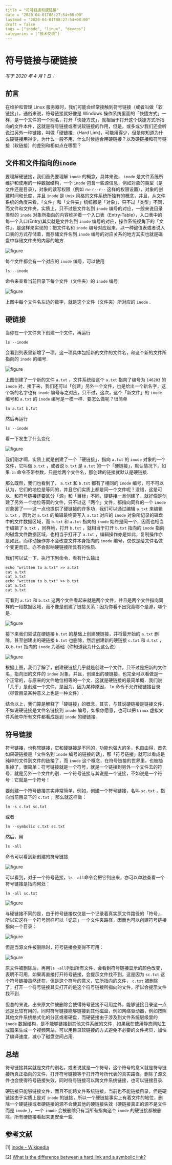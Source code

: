 ```yaml
---
title = "符号链接和硬链接"
date = "2020-04-01T08:27:54+08:00"
lastmod = "2020-04-01T08:27:54+08:00"
draft = false
tags = ["inode", "linux", "devops"]
categories = ["技术交流"]
---
```


# 符号链接与硬链接

*写于 2020 年 4 月 1 日：*

## 前言

在维护和管理 Linux 服务器时，我们可能会经常接触到符号链接（或者叫做「软链接」），通俗来说，符号链接就好像是 Windows 操作系统里面的「快捷方式」一样，是一个文件的一个别名，打开「快捷方式」，就相当于打开这个快捷方式所指向的文件本件，这就是符号链接或者说软链接的作用，但是，或多或少我们还会听说过另外一种链接，叫做「硬链接」(Hard Link)，可能用得少，但是你知道为什么硬链接用得少，为什么一般不用，什么时候适合用硬链接？以及硬链接和符号链接（软链接）的差别和相似点在哪里？

## 文件和文件指向的`inode`

要理解硬链接，我们首先要理解 `inode` 的概念，具体来说， `inode` 是文件系统所维护和使用的一种数据结构，一个 `inode` 包含一些源信息，例如对象的类型（是文件还是目录），对象的读写权限（例如 `rw-r--r--` 这样的权限设置），对象的创建时间和长度，并且 `inode` 是 `Unix` 风格的文件系统所独有的概念，并且，从文件系统的角度来看，「文件」和「文件夹」统统都是「对象」，只不过「类型」不同，而文件和文件夹，实质上，只不过是文件名到 `inode` 编号的对应，一般来说目录类型的 `inode` 对象所指向的内容维护着一个入口表（Entry-Table），入口表中的每一个入口(Entry)其实就是文件名到 `inode` 编号的对应，操作系统视角下的「文件」，是这样来实现的：把文件名和 `inode` 编号对应起来，以一种键值表或者说入口表的方式存储着，而存储文件名到 `inode` 编号的对应关系的地方其实也就是磁盘中存储文件夹的内容的地方.

![figure](/symlink-vs-harlink/inode-file-and-directories.png)

每个文件都会有一个对应的 `inode` 编号，可以使用

```
ls --inode
```

命令来查看当前目录下每个文件（文件夹）的 `inode` 编号

![figure](/symlink-vs-harlink/show-inode-number.png)

上图中每个文件名左边的数字，就是这个文件（文件夹）所对应的 `inode` .

## 硬链接

当你在一个文件夹下创建一个文件，再运行

```
ls --inode
```

会看到列表里新增了一项，这一项具体包括新的文件的文件名，和这个新的文件所指向的 `inode` 的编号.

![figure](/symlink-vs-harlink/create-a-new-file-called-a-txt.png)

上图创建了一个新的文件 `a.txt` ，文件系统给这个 `a.txt` 指向了编号为 `146203` 的 `inode` 对．接下来，我们还可以「创建」另外一个文件，也是给出一个新名字，这个新的名字也有 `inode` 编号与之对应，只不过，这次，这个「新文件」的 `inode` 编号和 `a.txt` 的 `inode` 编号是一模一样．要怎么做呢？很简单

```
ln a.txt b.txt
```

然后再运行

```
ls --inode
```

看一下发生了什么变化

![figure](/symlink-vs-harlink/created-a-hard-link-named-b-txt.png)


我们刚才啊，实质上就是创建了一个「硬链接」，指向 `a.txt` 的 `inode` 对象的一个文件，它叫做 `b.txt` ，或者说 `b.txt` 是 `a.txt` 的一个「硬链接」，默认情况下，如果 `ln` 命令不带参数，只是给两个文件名，那创建的链接就默认是硬链接.

那么既然，我们也看到了， `a.txt` 和 `b.txt` 都有了相同的 `inode` 编号，可不可以认为，它们的地位是等同的，并且它们实质上都是同一个文件呢？没错，这是可以．和符号链接还要区分「源」和「目标」不同，硬链接一旦创建了，就好像是创建了另外一个地位等同的文件，只不过这「两个」文件，都指向同样的一个 `inode` 对象罢了——这一点也提供了硬链接的许多功．我们可以通过编辑 `a.txt` 来编辑 `b.txt` ，因为对 `a.txt` 的编辑最终要写入 `a.txt` 对应的 `inode` 对象所记录的磁盘中的文件数据区域，而 `b.txt` 和 `a.txt` 指向的 `inode` 始终是同一个，因而也相当于编辑了 `b.txt` ，同样地，打开 `b.txt` ，就相当于打开 `b.txt` 指向的 `inode` 指向的磁盘文件数据区域，也相当于打开了 `a.txt` ，编辑操作亦是如此，复制操作亦是如此，而移动操作亦不会改变文件本身指向的 `inode` 编号，仅仅是给文件名做个变更而已，亦不会影响硬链接所具有的性质.

我们可以试一下，执行下列命令，看有什么输出

```
echo "written to a.txt" >> a.txt
cat a.txt
cat b.txt
echo "written to b.txt" >> b.txt
cat a.txt
cat b.txt
```

可看到 `a.txt` 和 `b.txt` 这两个文件看起来就是两个文件，并且是两个文件指向同样的一段数据区域，而不像是创建了链接关系：因为你看不出究竟哪个是源，哪个是．

![figure](/symlink-vs-harlink/acting-like-same-file-when-reading-and-writing.png)

接下来我们尝试在硬链接 `b.txt` 的基础上创建硬链接，并将最开始的 `a.txt` 删除，甚至创建出的硬链接 `b.txt` 也删除，然后创建新的硬链接 `c.txt` 和 `d.txt` ，以 `b.txt` 指向的 `inode` 为基础（你知道我为什么这么说）.

![figure](/symlink-vs-harlink/removed-old-source-file-for-create-new-hard-link.png)

根据上图，我们了解了，创建硬链接几乎就是创建一个文件，只不过是把新的文件名，指向旧的文件的 `indoe` 对象，并且，创建出的硬链接，也完全可以看做是一个正常的，与原来的文件地位相等的一个文．这就是硬链接的最简单概．我们说「几乎」是创建一个文件，是因为，因为某种原因， `ln` 命令不允许硬链接目录（尽管目录某种意义上也是一种文件）.

结合以上，我们算是解释了「硬链接」的概念，其实，与其说硬链接是链接文件，不如说硬链接是文件名链接到 `inode` 编号，如果你愿意，也可以把 `Linux` 虚拟文件系统中所有文件都看成是到 `inode` 的硬链接.

## 符号链接

符号链接，也称软链接，它和硬链接是不同的，功能也强大的多，也自由得．首先如果硬链接是「文件名到 `inode` 编号的链接的话」，那「符号链接」就可以看成是纯粹的文件到文件的链接了，而 `inode` 这个概念，在符号链接的世界里，也被抽象掉了，很简单：符号链接就是一个符号，就是一个链接到另外一个文件去的符号，就是另外一个文件的别．一个符号链接与其说是一个链接，不如说是一个符号：它就是一个符号！

要创建一个符号链接其实非常简单，例如，创建一个符号链接，名叫 `sc.txt` ，指向当前目录下的 `c.txt` ，那么就这样做：

```
ln -s c.txt sc.txt
```

或者

```
ln --symbolic c.txt sc.txt
```

然后，用

```
ls -all
```

命令可以看到新创建的符号链接

![figure](/symlink-vs-harlink/the-newly-created-symbolic-link.png)

可以看到，对于一个符号链接，`ls -all`命令会把它列出来，亦可以单独查看一个符号链接是指向何处：

```
ln -all sc.txt
```

![figure](/symlink-vs-harlink/where-a-symbolic-link-pointing-to.png)

与硬链接不同的是，由于符号链接仅仅是一个记录着真实原文件路径的「符号」，所以它这样一个符号同样可以「记录」一个文件夹路径，因而也可以创建符号链接指向一个目录：

![figure](/symlink-vs-harlink/symbolic-link-can-also-point-to-a-directory.png)

但是当源文件被删除时，符号链接会变得不可用：

![figure](/symlink-vs-harlink/will-make-symbolic-link-unusable-after-source-deleted.png)

原文件被删除后，再用`ls -all`列出所有文件，会看到符号链接显示的颜色改变，表明不可用，如果再直接打开符号链接，会提示文件找不到，这是因为 `sc.txt` 这个符号链接虽然还在，但是这个符号的意义，它所指向的文件， `c.txt` 被删除了，打开一个符号链接其实打开的是这个符号链接所指向的文件，所以会提示文件找不到.

但总的来说，出来原文件被删除会使得符号链接不可用之外，能够链接目录这一点还是比较有用的，同时符号链接能够链接到其他磁盘，例如网络驱动器，例如按照其他文件系统格式化的分区或者硬盘，而硬链接由于涉及到文件系统层级里的 `inode` 数据结构，是不能够链接到其他文件系统的文件．如果我在使用静态网站生成器来生成一个视频网站，可以用目录软链接的方式避免不必要的文件拷贝，加快了编译速度，减小了磁盘空间占用.

## 总结

符号链接其实就是文件的别名，或者说就是一个符号，这个符号的意义就是符号链接所真正指向的文件，打开符号链接等于打开符号所代表的真实路径，删除了源文件也会使得符号链接失效，同时符号链接可以跨文件系统链接，也可以链接目录.

硬链接只能够链接文件，而且不能跨文件系统链接，当前也不能链接目录，但是硬链接由于实质上是对 `inode` 的链接，所以一个硬链接事实上有着文件的地位，删除一个硬链接或者硬链接的源不会使其他的硬链接失效（硬链接真正的源不是文件而是 `inode` ），一个 `inode` 会被删除只有当所有指向这个 `inode` 的硬链接都被删除，所有硬链接看起来更安全一些.

## 参考文献

[1] [inode - Wikipedia](https://en.wikipedia.org/wiki/Inode)

[2] [What is the difference between a hard link and a symbolic link?](https://blog.usejournal.com/what-is-the-difference-between-a-hard-link-and-a-symbolic-link-8c0493041b62)